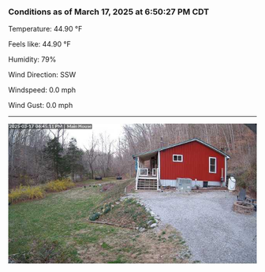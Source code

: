 ### Conditions as of March 17, 2025 at 6:50:27 PM CDT 

Temperature: 44.90 &deg;F

Feels like: 44.90 &deg;F

Humidity: 79%

Wind Direction: SSW

Windspeed: 0.0 mph

Wind Gust: 0.0 mph

---

<img src="./images/latest.jpeg"/>

